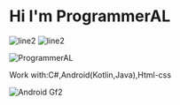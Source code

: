 # Hi I'm ProgrammerAL

![line2](https://github.com/ProgrammerAL01/ProgrammerAL01/assets/141438585/738b7b12-05da-417b-a115-b1719871f2de)
![line2](https://github.com/ProgrammerAL01/ProgrammerAL01/assets/141438585/6c8fc5dd-ceca-41c3-9573-febc2c1ecbbf)


![ProgrammerAL](https://github.com/ProgrammerAL01/ProgrammerAL01/assets/141438585/a9758696-0b47-45b6-8afa-8ae6094c1ae2)

Work with:C#,Android(Kotlin,Java),Html-css

![Android Gf2](https://github.com/ProgrammerAL01/ProgrammerAL01/assets/141438585/f7e8128b-3457-4205-a218-710a1a1bafc8)


